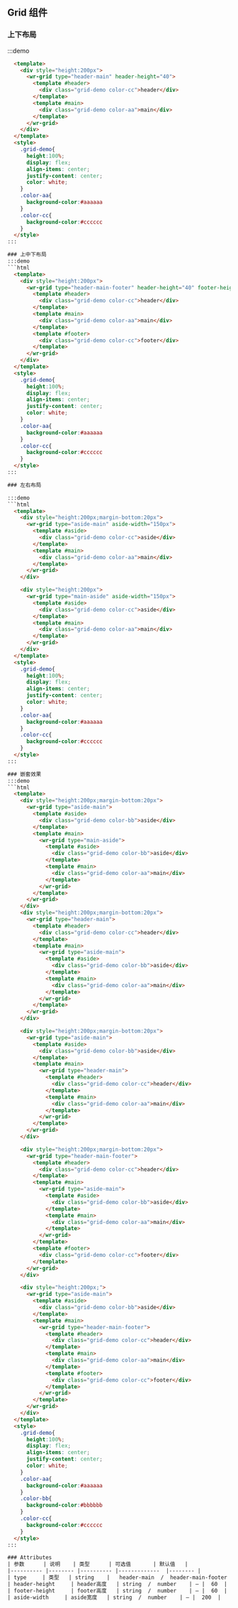 ## Grid 组件



### 上下布局
:::demo
```html
  <template>
    <div style="height:200px">
      <wr-grid type="header-main" header-height="40">
        <template #header>
          <div class="grid-demo color-cc">header</div>
        </template>
        <template #main>
          <div class="grid-demo color-aa">main</div>
        </template>
      </wr-grid>
    </div>
  </template>
  <style>
    .grid-demo{
      height:100%;
      display: flex;
      align-items: center;
      justify-content: center;
      color: white;
    }
    .color-aa{
      background-color:#aaaaaa
    }
    .color-cc{
      background-color:#cccccc
    }
  </style>
:::

### 上中下布局
:::demo
```html
  <template>
    <div style="height:200px">
      <wr-grid type="header-main-footer" header-height="40" footer-height="40">
        <template #header>
          <div class="grid-demo color-cc">header</div>
        </template>
        <template #main>
          <div class="grid-demo color-aa">main</div>
        </template>
        <template #footer>
          <div class="grid-demo color-cc">footer</div>
        </template>
      </wr-grid>
    </div>
  </template>
  <style>
    .grid-demo{
      height:100%;
      display: flex;
      align-items: center;
      justify-content: center;
      color: white;
    }
    .color-aa{
      background-color:#aaaaaa
    }
    .color-cc{
      background-color:#cccccc
    }
  </style>
:::

### 左右布局

:::demo
```html
  <template>
    <div style="height:200px;margin-bottom:20px">
      <wr-grid type="aside-main" aside-width="150px">
        <template #aside>
          <div class="grid-demo color-cc">aside</div>
        </template>
        <template #main>
          <div class="grid-demo color-aa">main</div>
        </template>
      </wr-grid>
    </div>

    <div style="height:200px">
      <wr-grid type="main-aside" aside-width="150px">
        <template #aside>
          <div class="grid-demo color-cc">aside</div>
        </template>
        <template #main>
          <div class="grid-demo color-aa">main</div>
        </template>
      </wr-grid>
    </div>
  </template>
  <style>
    .grid-demo{
      height:100%;
      display: flex;
      align-items: center;
      justify-content: center;
      color: white;
    }
    .color-aa{
      background-color:#aaaaaa
    }
    .color-cc{
      background-color:#cccccc
    }
  </style>
:::

### 嵌套效果
:::demo
```html
  <template>
    <div style="height:200px;margin-bottom:20px">
      <wr-grid type="aside-main">
        <template #aside>
          <div class="grid-demo color-bb">aside</div>
        </template>
        <template #main>
          <wr-grid type="main-aside">
            <template #aside>
              <div class="grid-demo color-bb">aside</div>
            </template>
            <template #main>
              <div class="grid-demo color-aa">main</div>
            </template>
          </wr-grid>
        </template>
      </wr-grid>
    </div>
    <div style="height:200px;margin-bottom:20px">
      <wr-grid type="header-main">
        <template #header>
          <div class="grid-demo color-cc">header</div>
        </template>
        <template #main>
          <wr-grid type="aside-main">
            <template #aside>
              <div class="grid-demo color-bb">aside</div>
            </template>
            <template #main>
              <div class="grid-demo color-aa">main</div>
            </template>
          </wr-grid>
        </template>
      </wr-grid>
    </div>

    <div style="height:200px;margin-bottom:20px">
      <wr-grid type="aside-main">
        <template #aside>
          <div class="grid-demo color-bb">aside</div>
        </template>
        <template #main>
          <wr-grid type="header-main">
            <template #header>
              <div class="grid-demo color-cc">header</div>
            </template>
            <template #main>
              <div class="grid-demo color-aa">main</div>
            </template>
          </wr-grid>
        </template>
      </wr-grid>
    </div>

    <div style="height:200px;margin-bottom:20px">
      <wr-grid type="header-main-footer">
        <template #header>
          <div class="grid-demo color-cc">header</div>
        </template>
        <template #main>
          <wr-grid type="aside-main">
            <template #aside>
              <div class="grid-demo color-bb">aside</div>
            </template>
            <template #main>
              <div class="grid-demo color-aa">main</div>
            </template>
          </wr-grid>
        </template>
        <template #footer>
          <div class="grid-demo color-cc">footer</div>
        </template>
      </wr-grid>
    </div>

    <div style="height:200px;">
      <wr-grid type="aside-main">
        <template #aside>
          <div class="grid-demo color-bb">aside</div>
        </template>
        <template #main>
          <wr-grid type="header-main-footer">
            <template #header>
              <div class="grid-demo color-cc">header</div>
            </template>
            <template #main>
              <div class="grid-demo color-aa">main</div>
            </template>
            <template #footer>
              <div class="grid-demo color-cc">footer</div>
            </template>
          </wr-grid>
        </template>
      </wr-grid>
    </div>
  </template>
  <style>
    .grid-demo{
      height:100%;
      display: flex;
      align-items: center;
      justify-content: center;
      color: white;
    }
    .color-aa{
      background-color:#aaaaaa
    }
    .color-bb{
      background-color:#bbbbbb
    }
    .color-cc{
      background-color:#cccccc
    }
  </style>
:::

### Attributes
| 参数      | 说明    | 类型      | 可选值       | 默认值   |
|---------- |-------- |---------- |-------------  |-------- |
| type     | 类型   | string    |   header-main  /  header-main-footer  /  aisde-main  /  main-aside |     —    |
| header-height     | header高度   | string  /  number    | — |  60  |
| footer-height     | footer高度   | string  /  number    | — |  60  |
| aside-width     | aside宽度   | string  /  number    | — |  200  |